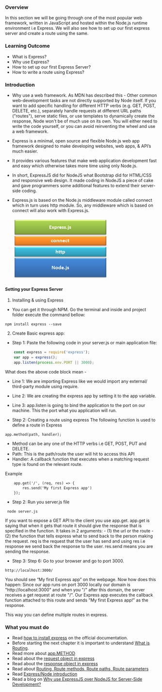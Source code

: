 ### Overview
In this section we will be going through one of the most popular web framework, written in JavaScript and hosted within the Node.js runtime environment i.e Express. We will also see how to set up our first express server and create a route using the same.

### Learning Outcome
- What is Express?
- Why use Express?
- How to set up our first Express Server?
- How to write a route using Express?

### Introduction
- Why use a web framework.
As MDN has described this - Other common web-development tasks are not directly supported by Node itself. If you want to add specific handling for different HTTP verbs (e.g. GET, POST, DELETE, etc.), separately handle requests at different URL paths ("routes"), serve static files, or use templates to dynamically create the response, Node won't be of much use on its own. You will either need to write the code yourself, or you can avoid reinventing the wheel and use a web framework.
- Express is a minimal, open source and flexible Node.js web app framework designed to make developing websites, web apps, & API’s much easier.
- It provides various features that make web application development fast and easy which otherwise takes more time using only Node.js. 
- In short, ExpressJS did for NodeJS what Bootstrap did for HTML/CSS and responsive web design. It made coding in NodeJS a piece of cake and gave programmers some additional features to extend their server-side coding. 
- Express.js is based on the Node.js middleware module called connect which in turn uses http module. So, any middleware which is based on connect will also work with Express.js.

    ![](./images/expressjs.png)

#### Setting your Express Server
1. Installing & using Express
- You can get it through NPM. Go the terminal and inside and project folder execute the command bellow:
```
npm install express --save
```

2. Create Basic express app: 
- Step 1: Paste the following code in your server.js or main application file:
```js
    const express = require('express');
    var app = express();
    app.listen(process.env.PORT || 3000);
```
What does the above code block mean - 
- Line 1: We are importing Express like we would import any external/ third-party module using require.
- Line 2: We are creating the express app by setting it to the app variable.
- Line 3: app.listen is going to bind the application to the port on our machine. This the port what you application will run.


- Step 2:  Creating a route using express
The following function is used to define a route in Express
```
app.method(path, handler);
```
- Method can be any one of the HTTP verbs i.e GET, POST, PUT and DELETE.
- Path: This is the path/route the user will hit to access this API
- Handler: A callback function that executes when a matching request type is found on the relevant route.

Example
```
    app.get('/', (req, res) => {
        res.send('My first Express app')
    });
```

- Step 2:  Run you server.js file
```
 node server.js
```
If you want to expose a GET API to the client you use app.get.
app.get is saying that when it gets that route it should give the response that is specified in the function. It takes in 2 arguments: 
    - (1) the url or the route 
    - (2) the function that tells express what to send back to the person making the request. req is the request that the user has send and using res i.e response we send back the response to the user. res.send means you are sending the response.

- Step 3: Step 6: Go to your browser and go to port 3000. 

```
http://localhost:3000/
```
You should see “My first Express app” on the webpage. Now how does this happen:
Since our app runs on port 3000 locally our domain is "http://localhost:3000" and when you "/" after this domain,  the server receives a get request at route "/". Our Express app executes the callback function attached to this route and sends "My first Express app!" as the response.

This way you can define multiple routes in express.

### What you must do
- Read [how to install express](https://expressjs.com/en/starter/installing.html) on the official documentation.
- Before starting the next chapter it is important to understand [What is Routing](https://expressjs.com/en/starter/basic-routing.html).
- Read more about [app.METHOD](https://expressjs.com/en/api.html#app.METHOD)
- Read about the [request object in express](https://expressjs.com/en/4x/api.html#req)
- Read about the [response object in express](https://expressjs.com/en/4x/api.html#res)
- Read about [Routing, Route methods, Route paths, Route parameters](https://expressjs.com/en/guide/routing.html)
- Read [Express/Node introduction](https://developer.mozilla.org/en-US/docs/Learn/Server-side/Express_Nodejs)
- Read a blog on [Why use ExpressJS over NodeJS for Server-Side Development?](https://www.algoworks.com/blog/why-use-expressjs-over-nodejs-for-server-side-coding/)



